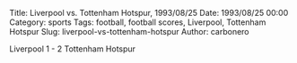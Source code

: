 Title: Liverpool vs. Tottenham Hotspur, 1993/08/25
Date: 1993/08/25 00:00
Category: sports
Tags: football, football scores, Liverpool, Tottenham Hotspur
Slug: liverpool-vs-tottenham-hotspur
Author: carbonero


Liverpool 1 - 2 Tottenham Hotspur
